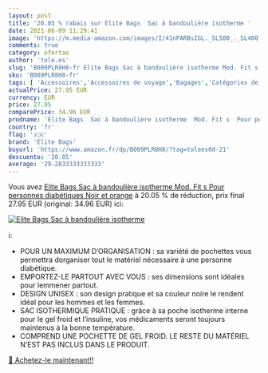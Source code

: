 ```yaml
---
layout: post
title: '20.05 % rabais sur Elite Bags  Sac à bandoulière isotherme '
date: 2021-06-09 11:29:41
image: 'https://m.media-amazon.com/images/I/41nPARBsIGL._SL500_._SL400_.jpg'
comments: true
category: ofertas
author: 'tole.es'
slug: 'B009PLR8H8-fr Elite Bags Sac à bandoulière isotherme Mod. Fit s Pour...'
sku: 'B009PLR8H8-fr'
tags: [ 'Accessoires','Accessoires de voyage','Bagages','Catégories de Bagages','Organiseurs de bagage','elite bags', ]
actualPrice: 27.95 EUR
currency: EUR
price: 27.95
comparePrice: 34.96 EUR
prodname: 'Elite Bags  Sac à bandoulière isotherme  Mod. Fit s  Pour personnes diabétiques  Noir et orange'
country: 'fr'
flag: '🇫🇷'
brand: 'Elite Bags'
buyurl: 'https://www.amazon.fr/dp/B009PLR8H8/?tag=tolees0d-21'
descuento: '20.05'
average: '29.2833333333333'
---
```


Vous avez [Elite Bags  Sac à bandoulière isotherme  Mod. Fit s  Pour personnes diabétiques  Noir et orange](https://www.amazon.fr/dp/B009PLR8H8/?tag=tolees0d-21)  à  20.05 % de réduction, prix final  27.95 EUR (original: 34.96 EUR) ici:

[![Elite Bags  Sac à bandoulière isotherme ](https://m.media-amazon.com/images/I/41nPARBsIGL._SL500_._SL400_.jpg)](https://www.amazon.fr/dp/B009PLR8H8/?tag=tolees0d-21)

ℹ️:

- POUR UN MAXIMUM D’ORGANISATION : sa variété de pochettes vous permettra dorganiser tout le matériel nécessaire à une personne diabétique.
- EMPORTEZ-LE PARTOUT AVEC VOUS : ses dimensions sont idéales pour lemmener partout.
- DESIGN UNISEX : son design pratique et sa couleur noire le rendent idéal pour les hommes et les femmes.
- SAC ISOTHERMIQUE PRATIQUE : grâce à sa poche isotherme interne pour le gel froid et l’insuline, vos médicaments seront toujours maintenus à la bonne température.
- COMPREND UNE POCHETTE DE GEL FROID. LE RESTE DU MATÉRIEL N’EST PAS INCLUS DANS LE PRODUIT.

[🛒 Achetez-le maintenant!!](https://www.amazon.fr/dp/B009PLR8H8/?tag=tolees0d-21)
